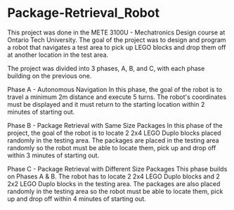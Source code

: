 # Package-Retrieval_Robot

This project was done in the METE 3100U - Mechatronics Design course at Ontario Tech University. The goal of the project was to design and program a robot that navigates a test area to pick up LEGO blocks and drop them off at another location in the test area. 

The project was divided into 3 phases, A, B, and C, with each phase building on the previous one. 

Phase A - Autonomous Navigation
In this phase, the goal of the robot is to travel a minimum 2m distance and execute 5 turns. The robot's coordinates must be displayed and it must return to the starting location within 2 minutes of starting out. 

Phase B - Package Retrieval with Same Size Packages
In this phase of the project, the goal of the robot is to locate 2 2x4 LEGO Duplo blocks placed randomly in the testing area. The packages are placed in the testing area randomly so the robot must be able to locate them, pick up and drop off within 3 minutes of starting out. 

Phase C - Package Retrieval with Different Size Packages
This phase builds on Phases A & B. The robot has to locate 2 2x4 LEGO Duplo blocks and 2 2x2 LEGO Duplo blocks in the testing area. The packages are also placed randomly in the testing area so the robot must be able to locate them, pick up and drop off within 4 minutes of starting out. 
